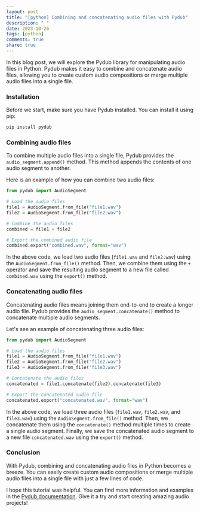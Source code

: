 ```yaml
---
layout: post
title: "[python] Combining and concatenating audio files with Pydub"
description: " "
date: 2023-10-26
tags: [python]
comments: true
share: true
---
```


In this blog post, we will explore the Pydub library for manipulating audio files in Python. Pydub makes it easy to combine and concatenate audio files, allowing you to create custom audio compositions or merge multiple audio files into a single file.

### Installation

Before we start, make sure you have Pydub installed. You can install it using pip:

```python
pip install pydub
```

### Combining audio files

To combine multiple audio files into a single file, Pydub provides the `audio_segment.append()` method. This method appends the contents of one audio segment to another.

Here is an example of how you can combine two audio files:

```python
from pydub import AudioSegment

# Load the audio files
file1 = AudioSegment.from_file("file1.wav")
file2 = AudioSegment.from_file("file2.wav")

# Combine the audio files
combined = file1 + file2

# Export the combined audio file
combined.export("combined.wav", format="wav")
```

In the above code, we load two audio files (`file1.wav` and `file2.wav`) using the `AudioSegment.from_file()` method. Then, we combine them using the `+` operator and save the resulting audio segment to a new file called `combined.wav` using the `export()` method.

### Concatenating audio files

Concatenating audio files means joining them end-to-end to create a longer audio file. Pydub provides the `audio_segment.concatenate()` method to concatenate multiple audio segments.

Let's see an example of concatenating three audio files:

```python
from pydub import AudioSegment

# Load the audio files
file1 = AudioSegment.from_file("file1.wav")
file2 = AudioSegment.from_file("file2.wav")
file3 = AudioSegment.from_file("file3.wav")

# Concatenate the audio files
concatenated = file1.concatenate(file2).concatenate(file3)

# Export the concatenated audio file
concatenated.export("concatenated.wav", format="wav")
```

In the above code, we load three audio files (`file1.wav`, `file2.wav`, and `file3.wav`) using the `AudioSegment.from_file()` method. Then, we concatenate them using the `concatenate()` method multiple times to create a single audio segment. Finally, we save the concatenated audio segment to a new file `concatenated.wav` using the `export()` method.

### Conclusion

With Pydub, combining and concatenating audio files in Python becomes a breeze. You can easily create custom audio compositions or merge multiple audio files into a single file with just a few lines of code.

I hope this tutorial was helpful. You can find more information and examples in the [Pydub documentation](https://github.com/jiaaro/pydub). Give it a try and start creating amazing audio projects!